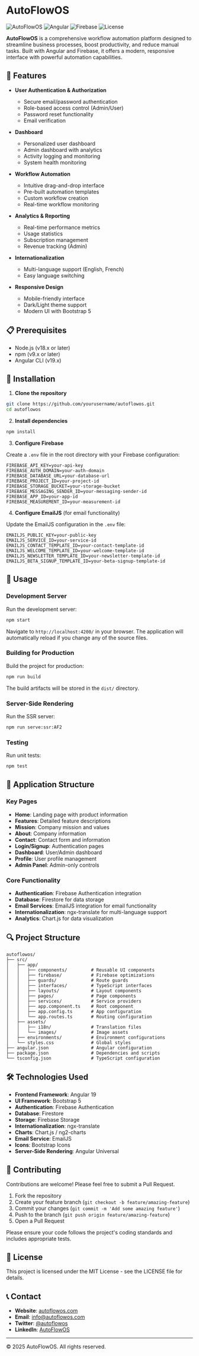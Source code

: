 # AutoFlowOS

![AutoFlowOS](https://img.shields.io/badge/AutoFlowOS-v1.0.0-2696AD)
![Angular](https://img.shields.io/badge/Angular-v19-DD0031)
![Firebase](https://img.shields.io/badge/Firebase-v11-FFCA28)
![License](https://img.shields.io/badge/License-MIT-blue)

**AutoFlowOS** is a comprehensive workflow automation platform designed to streamline business processes, boost productivity, and reduce manual tasks. Built with Angular and Firebase, it offers a modern, responsive interface with powerful automation capabilities.

## 🚀 Features

- **User Authentication & Authorization**
  - Secure email/password authentication
  - Role-based access control (Admin/User)
  - Password reset functionality
  - Email verification

- **Dashboard**
  - Personalized user dashboard
  - Admin dashboard with analytics
  - Activity logging and monitoring
  - System health monitoring

- **Workflow Automation**
  - Intuitive drag-and-drop interface
  - Pre-built automation templates
  - Custom workflow creation
  - Real-time workflow monitoring

- **Analytics & Reporting**
  - Real-time performance metrics
  - Usage statistics
  - Subscription management
  - Revenue tracking (Admin)

- **Internationalization**
  - Multi-language support (English, French)
  - Easy language switching

- **Responsive Design**
  - Mobile-friendly interface
  - Dark/Light theme support
  - Modern UI with Bootstrap 5

## 📋 Prerequisites

- Node.js (v18.x or later)
- npm (v9.x or later)
- Angular CLI (v19.x)

## 🔧 Installation

1. **Clone the repository**

```bash
git clone https://github.com/yourusername/autoflowos.git
cd autoflowos
```

2. **Install dependencies**

```bash
npm install
```

3. **Configure Firebase**

Create a `.env` file in the root directory with your Firebase configuration:

```
FIREBASE_API_KEY=your-api-key
FIREBASE_AUTH_DOMAIN=your-auth-domain
FIREBASE_DATABASE_URL=your-database-url
FIREBASE_PROJECT_ID=your-project-id
FIREBASE_STORAGE_BUCKET=your-storage-bucket
FIREBASE_MESSAGING_SENDER_ID=your-messaging-sender-id
FIREBASE_APP_ID=your-app-id
FIREBASE_MEASUREMENT_ID=your-measurement-id
```

4. **Configure EmailJS** (for email functionality)

Update the EmailJS configuration in the `.env` file:

```
EMAILJS_PUBLIC_KEY=your-public-key
EMAILJS_SERVICE_ID=your-service-id
EMAILJS_CONTACT_TEMPLATE_ID=your-contact-template-id
EMAILJS_WELCOME_TEMPLATE_ID=your-welcome-template-id
EMAILJS_NEWSLETTER_TEMPLATE_ID=your-newsletter-template-id
EMAILJS_BETA_SIGNUP_TEMPLATE_ID=your-beta-signup-template-id
```

## 🚀 Usage

### Development Server

Run the development server:

```bash
npm start
```

Navigate to `http://localhost:4200/` in your browser. The application will automatically reload if you change any of the source files.

### Building for Production

Build the project for production:

```bash
npm run build
```

The build artifacts will be stored in the `dist/` directory.

### Server-Side Rendering

Run the SSR server:

```bash
npm run serve:ssr:AF2
```

### Testing

Run unit tests:

```bash
npm test
```

## 📱 Application Structure

### Key Pages

- **Home**: Landing page with product information
- **Features**: Detailed feature descriptions
- **Mission**: Company mission and values
- **About**: Company information
- **Contact**: Contact form and information
- **Login/Signup**: Authentication pages
- **Dashboard**: User/Admin dashboard
- **Profile**: User profile management
- **Admin Panel**: Admin-only controls

### Core Functionality

- **Authentication**: Firebase Authentication integration
- **Database**: Firestore for data storage
- **Email Services**: EmailJS integration for email functionality
- **Internationalization**: ngx-translate for multi-language support
- **Analytics**: Chart.js for data visualization

## 🔍 Project Structure

```
autoflowos/
├── src/
│   ├── app/
│   │   ├── components/         # Reusable UI components
│   │   ├── firebase/           # Firebase optimizations
│   │   ├── guards/             # Route guards
│   │   ├── interfaces/         # TypeScript interfaces
│   │   ├── layouts/            # Layout components
│   │   ├── pages/              # Page components
│   │   ├── services/           # Service providers
│   │   ├── app.component.ts    # Root component
│   │   ├── app.config.ts       # App configuration
│   │   └── app.routes.ts       # Routing configuration
│   ├── assets/
│   │   ├── i18n/               # Translation files
│   │   └── images/             # Image assets
│   ├── environments/           # Environment configurations
│   └── styles.css              # Global styles
├── angular.json                # Angular configuration
├── package.json                # Dependencies and scripts
└── tsconfig.json               # TypeScript configuration
```

## 🛠️ Technologies Used

- **Frontend Framework**: Angular 19
- **UI Framework**: Bootstrap 5
- **Authentication**: Firebase Authentication
- **Database**: Firestore
- **Storage**: Firebase Storage
- **Internationalization**: ngx-translate
- **Charts**: Chart.js / ng2-charts
- **Email Service**: EmailJS
- **Icons**: Bootstrap Icons
- **Server-Side Rendering**: Angular Universal

## 🤝 Contributing

Contributions are welcome! Please feel free to submit a Pull Request.

1. Fork the repository
2. Create your feature branch (`git checkout -b feature/amazing-feature`)
3. Commit your changes (`git commit -m 'Add some amazing feature'`)
4. Push to the branch (`git push origin feature/amazing-feature`)
5. Open a Pull Request

Please ensure your code follows the project's coding standards and includes appropriate tests.

## 📄 License

This project is licensed under the MIT License - see the LICENSE file for details.

## 📞 Contact

- **Website**: [autoflowos.com](https://autoflowos.com)
- **Email**: info@autoflowos.com
- **Twitter**: [@autoflowos](https://twitter.com/autoflowos)
- **LinkedIn**: [AutoFlowOS](https://linkedin.com/company/autoflowos)

---

© 2025 AutoFlowOS. All rights reserved.
